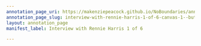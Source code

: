 ```yaml
---
annotation_page_uri: https://makenziepeacock.github.io/NoBoundaries/annotations/interview-with-rennie-harris-1-of-6-canvas-1--but-you-re-right--like-why----.json
annotation_page_slug: interview-with-rennie-harris-1-of-6-canvas-1--but-you-re-right--like-why----
layout: annotation_page
manifest_label: Interview with Rennie Harris 1 of 6

---
```

